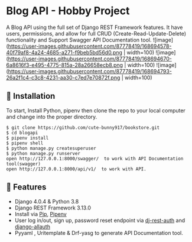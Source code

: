 # Blog API - Hobby Project

A Blog API using the full set of Django REST Framework features. It have users, permissions, and allow for full CRUD (Create-Read-Update-Delete) functionality and Support Swagger API Documentation tool. 
![image](https://user-images.githubusercontent.com/87778419/168694578-40f79af8-4a24-4685-a271-f9beb5bd56d0.png | width=100)
![image](https://user-images.githubusercontent.com/87778419/168694670-6a8616f3-e495-4775-815a-28a26658ecb8.png | width=100)
![image](https://user-images.githubusercontent.com/87778419/168694793-26a2f1c4-c3c8-4231-aa30-c7ed7e70872f.png | width=100)

## 📖 Installation
To start, Install Python, pipenv then clone the repo to your local computer and change into the proper directory.
```
$ git clone https://github.com/cute-bunny917/bookstore.git
$ cd blogapi
$ pipenv install
$ pipenv shell
$ python manage.py createsuperuser
$ python manage.py runserver
open http://127.0.0.1:8000/swagger/  to work with API Documentation tool(swagger)
open http://127.0.0.1:8000/api/v1/  to work with API.
```

## 🚀 Features

- Django 4.0.4 & Python 3.8
- Django REST Framework 3.13.0
- Install via [Pip](https://pypi.org/project/pip/), [Pipenv](https://pypi.org/project/pipenv/)
- User log in/out, sign up, password reset endpoint via [dj-rest-auth](https://github.com/iMerica/dj-rest-auth) and [django-allauth](https://github.com/pennersr/django-allauth)
- Pyyaml , Uritemplate & Drf-yasg to generate API Documentation tool.
